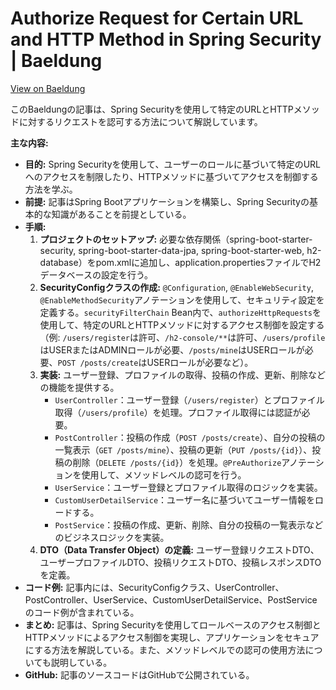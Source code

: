 # Authorize Request for Certain URL and HTTP Method in Spring Security | Baeldung

[View on Baeldung](https://feeds.feedblitz.com/~/919858091/0/baeldung~Authorize-Request-for-Certain-URL-and-HTTP-Method-in-Spring-Security)

このBaeldungの記事は、Spring Securityを使用して特定のURLとHTTPメソッドに対するリクエストを認可する方法について解説しています。

**主な内容:**

*   **目的:** Spring Securityを使用して、ユーザーのロールに基づいて特定のURLへのアクセスを制限したり、HTTPメソッドに基づいてアクセスを制御する方法を学ぶ。
*   **前提:** 記事はSpring Bootアプリケーションを構築し、Spring Securityの基本的な知識があることを前提としている。
*   **手順:**
    1.  **プロジェクトのセットアップ:** 必要な依存関係（spring-boot-starter-security, spring-boot-starter-data-jpa, spring-boot-starter-web, h2-database）をpom.xmlに追加し、application.propertiesファイルでH2データベースの設定を行う。
    2.  **SecurityConfigクラスの作成:** `@Configuration`, `@EnableWebSecurity`, `@EnableMethodSecurity`アノテーションを使用して、セキュリティ設定を定義する。`securityFilterChain` Bean内で、`authorizeHttpRequests`を使用して、特定のURLとHTTPメソッドに対するアクセス制御を設定する（例: `/users/register`は許可、`/h2-console/**`は許可、`/users/profile`はUSERまたはADMINロールが必要、`/posts/mine`はUSERロールが必要、`POST /posts/create`はUSERロールが必要など）。
    3.  **実装:** ユーザー登録、プロファイルの取得、投稿の作成、更新、削除などの機能を提供する。
        *   `UserController`：ユーザー登録（`/users/register`）とプロファイル取得（`/users/profile`）を処理。プロファイル取得には認証が必要。
        *   `PostController`：投稿の作成（`POST /posts/create`）、自分の投稿の一覧表示（`GET /posts/mine`）、投稿の更新（`PUT /posts/{id}`）、投稿の削除（`DELETE /posts/{id}`）を処理。`@PreAuthorize`アノテーションを使用して、メソッドレベルの認可を行う。
        *   `UserService`：ユーザー登録とプロファイル取得のロジックを実装。
        *   `CustomUserDetailService`：ユーザー名に基づいてユーザー情報をロードする。
        *   `PostService`：投稿の作成、更新、削除、自分の投稿の一覧表示などのビジネスロジックを実装。
    4.  **DTO（Data Transfer Object）の定義:** ユーザー登録リクエストDTO、ユーザープロファイルDTO、投稿リクエストDTO、投稿レスポンスDTOを定義。
*   **コード例:** 記事内には、SecurityConfigクラス、UserController、PostController、UserService、CustomUserDetailService、PostServiceのコード例が含まれている。
*   **まとめ:** 記事は、Spring Securityを使用してロールベースのアクセス制御とHTTPメソッドによるアクセス制御を実現し、アプリケーションをセキュアにする方法を解説している。また、メソッドレベルでの認可の使用方法についても説明している。
*   **GitHub:** 記事のソースコードはGitHubで公開されている。